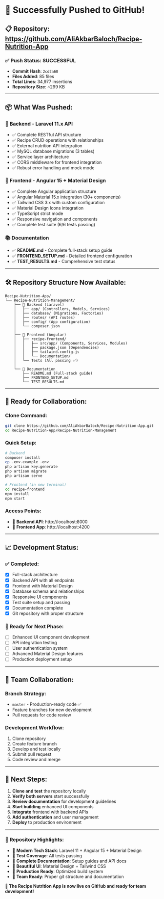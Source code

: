 # 🎉 Successfully Pushed to GitHub!

## 📋 **Repository**: https://github.com/AliAkbarBaloch/Recipe-Nutrition-App

### ✅ **Push Status**: **SUCCESSFUL** 
- **Commit Hash**: `2cd2a60`
- **Files Added**: 85 files
- **Total Lines**: 34,977 insertions
- **Repository Size**: ~299 KB

---

## 📦 **What Was Pushed:**

### 🔧 **Backend - Laravel 11.x API**
- ✅ Complete RESTful API structure
- ✅ Recipe CRUD operations with relationships
- ✅ External nutrition API integration
- ✅ MySQL database migrations (3 tables)
- ✅ Service layer architecture
- ✅ CORS middleware for frontend integration
- ✅ Robust error handling and mock mode

### 🎨 **Frontend - Angular 15 + Material Design**
- ✅ Complete Angular application structure
- ✅ Angular Material 15.x integration (30+ components)
- ✅ Tailwind CSS 3.x with custom configuration
- ✅ Material Design Icons integration
- ✅ TypeScript strict mode
- ✅ Responsive navigation and components
- ✅ Complete test suite (6/6 tests passing)

### 📚 **Documentation**
- ✅ **README.md** - Complete full-stack setup guide
- ✅ **FRONTEND_SETUP.md** - Detailed frontend configuration
- ✅ **TEST_RESULTS.md** - Comprehensive test status

---

## 🛠️ **Repository Structure Now Available:**

```
Recipe-Nutrition-App/
└── Recipe-Nutrition-Management/
    ├── 🔧 Backend (Laravel)
    │   ├── app/ (Controllers, Models, Services)
    │   ├── database/ (Migrations, Factories)
    │   ├── routes/ (API routes)
    │   ├── config/ (App configuration)
    │   └── composer.json
    │
    ├── 🎨 Frontend (Angular)
    │   ├── recipe-frontend/
    │   │   ├── src/app/ (Components, Services, Modules)
    │   │   ├── package.json (Dependencies)
    │   │   ├── tailwind.config.js
    │   │   └── Documentation/
    │   └── Tests (All passing ✅)
    │
    └── 📖 Documentation
        ├── README.md (Full-stack guide)
        ├── FRONTEND_SETUP.md
        └── TEST_RESULTS.md
```

---

## 🚀 **Ready for Collaboration:**

### **Clone Command:**
```bash
git clone https://github.com/AliAkbarBaloch/Recipe-Nutrition-App.git
cd Recipe-Nutrition-App/Recipe-Nutrition-Management
```

### **Quick Setup:**
```bash
# Backend
composer install
cp .env.example .env
php artisan key:generate
php artisan migrate
php artisan serve

# Frontend (in new terminal)
cd recipe-frontend
npm install
npm start
```

### **Access Points:**
- 🔧 **Backend API**: http://localhost:8000
- 🎨 **Frontend App**: http://localhost:4200

---

## 📈 **Development Status:**

### ✅ **Completed:**
- [x] Full-stack architecture
- [x] Backend API with all endpoints
- [x] Frontend with Material Design
- [x] Database schema and relationships
- [x] Responsive UI components
- [x] Test suite setup and passing
- [x] Documentation complete
- [x] Git repository with proper structure

### 🎯 **Ready for Next Phase:**
- [ ] Enhanced UI component development
- [ ] API integration testing
- [ ] User authentication system
- [ ] Advanced Material Design features
- [ ] Production deployment setup

---

## 👥 **Team Collaboration:**

### **Branch Strategy:**
- `master` - Production-ready code ✅
- Feature branches for new development
- Pull requests for code review

### **Development Workflow:**
1. Clone repository
2. Create feature branch
3. Develop and test locally
4. Submit pull request
5. Code review and merge

---

## 🎯 **Next Steps:**

1. **Clone and test** the repository locally
2. **Verify both servers** start successfully
3. **Review documentation** for development guidelines
4. **Start building** enhanced UI components
5. **Integrate** frontend with backend APIs
6. **Add authentication** and user management
7. **Deploy** to production environment

---

### 🌟 **Repository Highlights:**
- 📱 **Modern Tech Stack**: Laravel 11 + Angular 15 + Material Design
- 🧪 **Test Coverage**: All tests passing
- 📖 **Complete Documentation**: Setup guides and API docs
- 🎨 **Beautiful UI**: Material Design + Tailwind CSS
- 🔧 **Production Ready**: Optimized build system
- 👥 **Team Ready**: Proper git structure and documentation

**🎉 The Recipe Nutrition App is now live on GitHub and ready for team development!**
